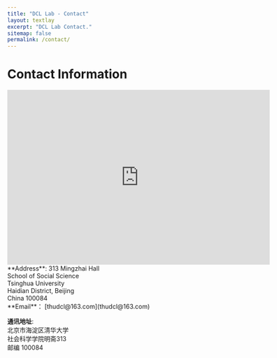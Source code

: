 ```yaml
---
title: "DCL Lab - Contact"
layout: textlay
excerpt: "DCL Lab Contact."
sitemap: false
permalink: /contact/
---
```


# Contact Information

<div class="row">
  <div class="col-md-8" markdown="1">
 <iframe src="https://map.baidu.com/poi/%E6%B8%85%E5%8D%8E%E5%A4%A7%E5%AD%A6-%E6%98%8E%E6%96%8B/@12949813,4841877,13z?uid=92f459953074216641d63e7a&ugc_type=3&ugc_ver=1&device_ratio=2&compat=1&querytype=detailConInfo&da_src=shareurl" width="600" height="400" frameborder="0" style="border:0" allowfullscreen></iframe>

  </div>
  <div class="col-md-4" markdown="1">
  **Address**: 313 Mingzhai Hall<br>
               School of Social Science<br>
               Tsinghua University<br>
               Haidian District, Beijing<br>
               China 100084<br>
  **Email**： [thudcl@163.com](thudcl@163.com)<br>
  
  **通讯地址**:<br>
               北京市海淀区清华大学<br>
               社会科学学院明斋313<br>
               邮编 100084<br>
  </div>
</div>




